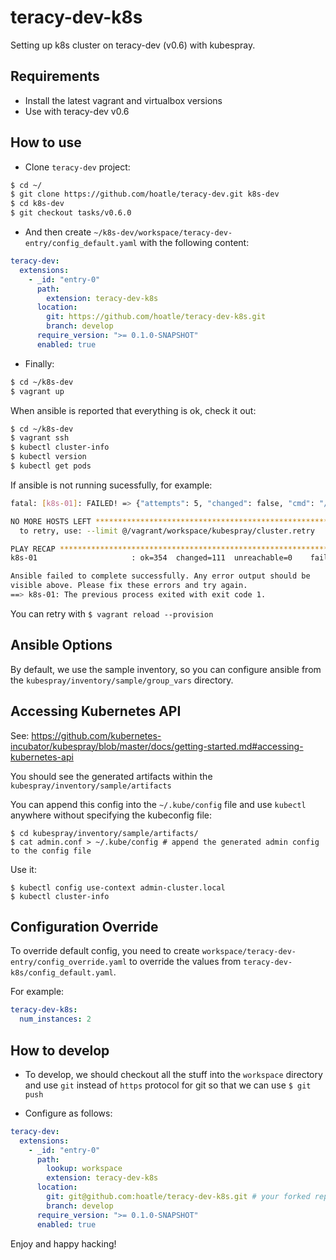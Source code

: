 # teracy-dev-k8s

Setting up k8s cluster on teracy-dev (v0.6) with kubespray.


## Requirements

- Install the latest vagrant and virtualbox versions
- Use with teracy-dev v0.6

## How to use

- Clone `teracy-dev` project:

```bash
$ cd ~/
$ git clone https://github.com/hoatle/teracy-dev.git k8s-dev
$ cd k8s-dev
$ git checkout tasks/v0.6.0
```


- And then create `~/k8s-dev/workspace/teracy-dev-entry/config_default.yaml` with the following content:

```yaml
teracy-dev:
  extensions:
    - _id: "entry-0"
      path:
        extension: teracy-dev-k8s
      location:
        git: https://github.com/hoatle/teracy-dev-k8s.git
        branch: develop
      require_version: ">= 0.1.0-SNAPSHOT"
      enabled: true
```

- Finally:

```bash
$ cd ~/k8s-dev
$ vagrant up
```

When ansible is reported that everything is ok, check it out:

```bash
$ cd ~/k8s-dev
$ vagrant ssh
$ kubectl cluster-info
$ kubectl version
$ kubectl get pods
```

If ansible is not running sucessfully, for example:

```bash
fatal: [k8s-01]: FAILED! => {"attempts": 5, "changed": false, "cmd": "/usr/local/bin/kubectl get secrets -o custom-columns=name:{.metadata.name} --no-headers | grep -m1 default-token", "delta": "0:00:00.190677", "end": "2018-07-26 15:30:33.207118", "msg": "non-zero return code", "rc": 1, "start": "2018-07-26 15:30:33.016441", "stderr": "", "stderr_lines": [], "stdout": "", "stdout_lines": []}

NO MORE HOSTS LEFT *************************************************************
  to retry, use: --limit @/vagrant/workspace/kubespray/cluster.retry

PLAY RECAP *********************************************************************
k8s-01                     : ok=354  changed=111  unreachable=0    failed=1

Ansible failed to complete successfully. Any error output should be
visible above. Please fix these errors and try again.
==> k8s-01: The previous process exited with exit code 1.
```

You can retry with `$ vagrant reload --provision`



## Ansible Options

By default, we use the sample inventory, so you can configure ansible from the
`kubespray/inventory/sample/group_vars` directory.


## Accessing Kubernetes API

See: https://github.com/kubernetes-incubator/kubespray/blob/master/docs/getting-started.md#accessing-kubernetes-api

You should see the generated artifacts within the `kubespray/inventory/sample/artifacts`

You can append this config into the `~/.kube/config` file and use `kubectl` anywhere without specifying
the kubeconfig file:

```
$ cd kubespray/inventory/sample/artifacts/
$ cat admin.conf > ~/.kube/config # append the generated admin config to the config file
```

Use it:

```
$ kubectl config use-context admin-cluster.local
$ kubectl cluster-info
```


## Configuration Override

To override default config, you need to create `workspace/teracy-dev-entry/config_override.yaml` to
override the values from `teracy-dev-k8s/config_default.yaml`.

For example:

```yaml
teracy-dev-k8s:
  num_instances: 2
```


## How to develop

- To develop, we should checkout all the stuff into the `workspace` directory and use `git` instead of
`https` protocol for git so that we can use `$ git push`

- Configure as follows:

```yaml
teracy-dev:
  extensions:
    - _id: "entry-0"
      path:
        lookup: workspace
        extension: teracy-dev-k8s
      location:
        git: git@github.com:hoatle/teracy-dev-k8s.git # your forked repo
        branch: develop
      require_version: ">= 0.1.0-SNAPSHOT"
      enabled: true
```


Enjoy and happy hacking!
